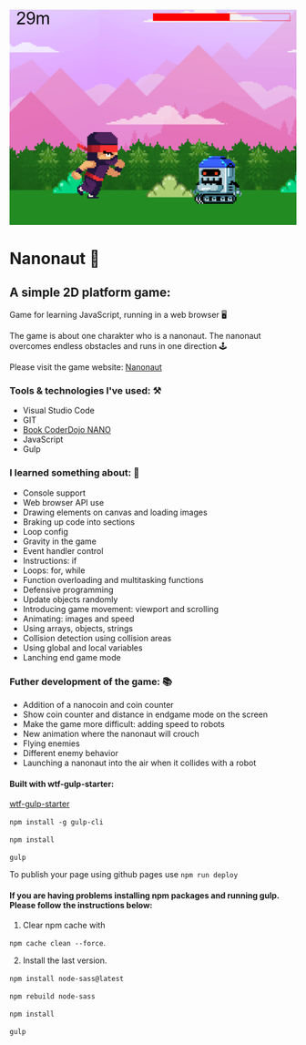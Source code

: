 ![Simple 2D game Nanonaut](src/assets/img/github.png)

# Nanonaut 🤔

## A simple 2D platform game:

Game for learning JavaScript, running in a web browser 🖥

The game is about one charakter who is a nanonaut.
The nanonaut overcomes endless obstacles and runs in one direction 🕹

Please visit the game website: [Nanonaut](https://przemekjuzwiszin.github.io/nanonauci/)

### Tools & technologies I've used: ⚒

- Visual Studio Code
- GIT
- [Book CoderDojo NANO](https://helion.pl/coderdojo/index.html)
- JavaScript
- Gulp

### I learned something about: 📖

- Console support
- Web browser API use
- Drawing elements on canvas and loading images 
- Braking up code into sections
- Loop config 
- Gravity in the game
- Event handler control
- Instructions: if
- Loops: for, while
- Function overloading and multitasking functions
- Defensive programming
- Update objects randomly 
- Introducing game movement: viewport and scrolling
- Animating: images and speed
- Using arrays, objects, strings
- Collision detection using collision areas
- Using global and local variables
- Lanching end game mode

### Futher development of the game: 📚

- Addition of a nanocoin and coin counter
- Show coin counter and distance in endgame mode on the screen
- Make the game more difficult: adding speed to robots
- New animation where the nanonaut will crouch
- Flying enemies
- Different enemy behavior
- Launching a nanonaut into the air when it collides with a robot


#### Built with wtf-gulp-starter:

[wtf-gulp-starter](https://github.com/maciejkorsan/wtf-gulp-starter)

`npm install -g gulp-cli`

`npm install`

`gulp`

To publish your page using github pages use `npm run deploy`


#### If you are having problems installing npm packages and running gulp. Please follow the instructions below:

1. Clear npm cache with 

`npm cache clean --force`.

2. Install the last version.

`npm install node-sass@latest`

`npm rebuild node-sass`

`npm install`

`gulp`
